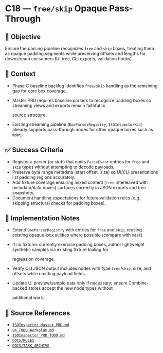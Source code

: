 # C18 — `free/skip` Opaque Pass-Through

## 🎯 Objective

Ensure the parsing pipeline recognizes `free` and `skip` boxes, treating them as opaque padding segments while preserving offsets and lengths for downstream consumers (UI tree, CLI exports, validation hooks).

## 🧩 Context

- Phase C baseline backlog identifies `free/skip` handling as the remaining gap for core box coverage.
- Master PRD requires baseline parsers to recognize padding boxes so streaming views and exports remain faithful to

  source structure.

- Existing streaming pipeline (`BoxParserRegistry`, `ISOInspectorKit`) already supports pass-through nodes for other opaque boxes such as `mdat`.

## ✅ Success Criteria

- Register a parser (or stub) that emits `ParseEvent` entries for `free` and `skip` types without attempting to decode payloads.
- Preserve byte range metadata (start offset, size) so UI/CLI presentations list padding regions accurately.
- Add fixture coverage ensuring mixed content (`free` interleaved with metadata/data boxes) surfaces correctly in JSON exports and tree snapshots.
- Document handling expectations for future validation rules (e.g., skipping structural checks for padding boxes).

## 🔧 Implementation Notes

- Extend `BoxParserRegistry` with entries for `free` and `skip`, reusing existing opaque-box utilities where possible (compare with `mdat`).
- If no fixtures currently exercise padding boxes, author lightweight synthetic samples via existing fixture tooling for

  regression coverage.

- Verify CLI JSON output includes nodes with type `free`/`skip`, size, and offsets while omitting payload fields.
- Update UI preview/sample data only if necessary; ensure Combine-backed stores accept the new node types without

  additional work.

## 🧠 Source References

- [`ISOInspector_Master_PRD.md`](../AI/ISOViewer/ISOInspector_PRD_Full/ISOInspector_Master_PRD.md)
- [`04_TODO_Workplan.md`](../AI/ISOInspector_Execution_Guide/04_TODO_Workplan.md)
- [`ISOInspector_PRD_TODO.md`](../AI/ISOViewer/ISOInspector_PRD_TODO.md)
- [`DOCS/RULES`](../RULES)
- [`DOCS/TASK_ARCHIVE`](../TASK_ARCHIVE)
